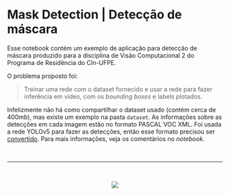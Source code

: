 # Mask Detection | Detecção de máscara

Esse notebook contém um exemplo de aplicação para detecção de máscara produzido para a disciplina de Visão Computacional 2 do Programa de Residência do CIn-UFPE.

O problema proposto foi: 

> Treinar uma rede com o dataset fornecido e usar a rede para fazer inferência em vídeo, com os *bounding boxes* e labels plotados.

Infelizmente não há como compartilhar o dataset usado (contém cerca de 400mb), mas existe um exemplo na pasta `dataset`. As informações sobre as detecções em cada imagem estão no formato PASCAL VOC XML. Foi usada a rede YOLOv5 para fazer as detecções, então esse formato precisou ser [convertido](https://towardsdatascience.com/convert-pascal-voc-xml-to-yolo-for-object-detection-f969811ccba5). Para mais informações, veja os comentários no *notebook*.


<div align="center">
  <p>⠀</p>
  <hr>
  <p>⠀</p>
  <img src="sample.gif" />
</div>